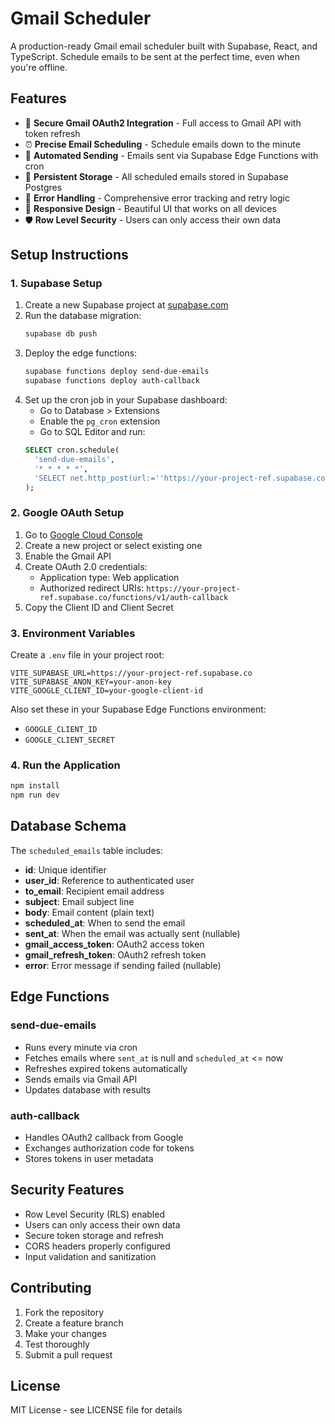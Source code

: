 # Gmail Scheduler

A production-ready Gmail email scheduler built with Supabase, React, and TypeScript. Schedule emails to be sent at the perfect time, even when you're offline.

## Features

- 🔐 **Secure Gmail OAuth2 Integration** - Full access to Gmail API with token refresh
- ⏰ **Precise Email Scheduling** - Schedule emails down to the minute
- 🚀 **Automated Sending** - Emails sent via Supabase Edge Functions with cron
- 💾 **Persistent Storage** - All scheduled emails stored in Supabase Postgres
- 🔄 **Error Handling** - Comprehensive error tracking and retry logic
- 📱 **Responsive Design** - Beautiful UI that works on all devices
- 🛡️ **Row Level Security** - Users can only access their own data

## Setup Instructions

### 1. Supabase Setup

1. Create a new Supabase project at [supabase.com](https://supabase.com)
2. Run the database migration:
   ```bash
   supabase db push
   ```
3. Deploy the edge functions:
   ```bash
   supabase functions deploy send-due-emails
   supabase functions deploy auth-callback
   ```
4. Set up the cron job in your Supabase dashboard:
   - Go to Database > Extensions
   - Enable the `pg_cron` extension
   - Go to SQL Editor and run:
   ```sql
   SELECT cron.schedule(
     'send-due-emails',
     '* * * * *',
     'SELECT net.http_post(url:=''https://your-project-ref.supabase.co/functions/v1/send-due-emails'', headers:=''{"Content-Type": "application/json", "Authorization": "Bearer your-service-role-key"}'') as request_id;'
   );
   ```

### 2. Google OAuth Setup

1. Go to [Google Cloud Console](https://console.cloud.google.com)
2. Create a new project or select existing one
3. Enable the Gmail API
4. Create OAuth 2.0 credentials:
   - Application type: Web application
   - Authorized redirect URIs: `https://your-project-ref.supabase.co/functions/v1/auth-callback`
5. Copy the Client ID and Client Secret

### 3. Environment Variables

Create a `.env` file in your project root:

```env
VITE_SUPABASE_URL=https://your-project-ref.supabase.co
VITE_SUPABASE_ANON_KEY=your-anon-key
VITE_GOOGLE_CLIENT_ID=your-google-client-id
```

Also set these in your Supabase Edge Functions environment:
- `GOOGLE_CLIENT_ID`
- `GOOGLE_CLIENT_SECRET`

### 4. Run the Application

```bash
npm install
npm run dev
```

## Database Schema

The `scheduled_emails` table includes:

- **id**: Unique identifier
- **user_id**: Reference to authenticated user
- **to_email**: Recipient email address
- **subject**: Email subject line
- **body**: Email content (plain text)
- **scheduled_at**: When to send the email
- **sent_at**: When the email was actually sent (nullable)
- **gmail_access_token**: OAuth2 access token
- **gmail_refresh_token**: OAuth2 refresh token
- **error**: Error message if sending failed (nullable)

## Edge Functions

### send-due-emails
- Runs every minute via cron
- Fetches emails where `sent_at` is null and `scheduled_at` <= now
- Refreshes expired tokens automatically
- Sends emails via Gmail API
- Updates database with results

### auth-callback
- Handles OAuth2 callback from Google
- Exchanges authorization code for tokens
- Stores tokens in user metadata

## Security Features

- Row Level Security (RLS) enabled
- Users can only access their own data
- Secure token storage and refresh
- CORS headers properly configured
- Input validation and sanitization

## Contributing

1. Fork the repository
2. Create a feature branch
3. Make your changes
4. Test thoroughly
5. Submit a pull request

## License

MIT License - see LICENSE file for details